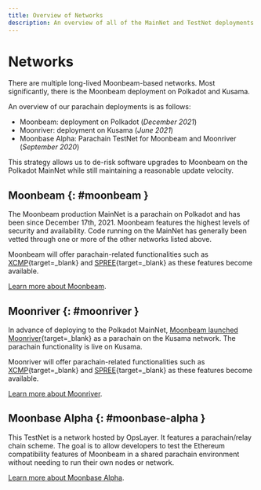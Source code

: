 ```yaml
---
title: Overview of Networks
description: An overview of all of the MainNet and TestNet deployments of Moonbeam, an Ethereum-compatible smart contract parachain on Polkadot and Kusama.
---
```


# Networks

There are multiple long-lived Moonbeam-based networks. Most significantly, there is the Moonbeam deployment on Polkadot and Kusama.

An overview of our parachain deployments is as follows:

 - Moonbeam: deployment on Polkadot (_December 2021_)
 - Moonriver: deployment on Kusama (_June 2021_)
 - Moonbase Alpha: Parachain TestNet for Moonbeam and Moonriver (_September 2020_)

This strategy allows us to de-risk software upgrades to Moonbeam on the Polkadot MainNet while still maintaining a reasonable update velocity.

## Moonbeam {: #moonbeam }

The Moonbeam production MainNet is a parachain on Polkadot and has been since December 17th, 2021. Moonbeam features the highest levels of security and availability. Code running on the MainNet has generally been vetted through one or more of the other networks listed above.

Moonbeam will offer parachain-related functionalities such as [XCMP](https://wiki.polkadot.network/learn/learn-xcm-transport/#xcmp-cross-chain-message-passing){target=\_blank} and [SPREE](https://wiki.polkadot.network/learn/learn-spree/){target=\_blank} as these features become available.

[Learn more about Moonbeam](/learn/platform/networks/moonbeam/).

## Moonriver {: #moonriver }

In advance of deploying to the Polkadot MainNet, [Moonbeam launched Moonriver](https://moonbeam.network/news/moonriver-won-a-parachain-slot-and-is-now-producing-blocks-on-the-kusama-network){target=\_blank} as a parachain on the Kusama network. The parachain functionality is live on Kusama.

Moonriver will offer parachain-related functionalities such as [XCMP](https://wiki.polkadot.network/learn/learn-xcm-transport/#xcmp-cross-chain-message-passing){target=\_blank} and [SPREE](https://wiki.polkadot.network/learn/learn-spree/){target=\_blank} as these features become available.

[Learn more about Moonriver](/learn/platform/networks/moonriver/).

## Moonbase Alpha {: #moonbase-alpha }

This TestNet is a network hosted by OpsLayer. It features a parachain/relay chain scheme. The goal is to allow developers to test the Ethereum compatibility features of Moonbeam in a shared parachain environment without needing to run their own nodes or network.

[Learn more about Moonbase Alpha](/learn/platform/networks/moonbase/).
